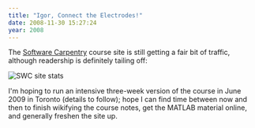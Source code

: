 ```yaml
---
title: "Igor, Connect the Electrodes!"
date: 2008-11-30 15:27:24
year: 2008
---
```

The <a href="http://swc.scipy.org">Software Carpentry</a> course site is still getting a fair bit of traffic, although readership is definitely tailing off:

<img src="{{'/files/2008/11/usage.png' | relative_url}}" alt="SWC site stats" />

I'm hoping to run an intensive three-week version of the course in June 2009 in Toronto (details to follow); hope I can find time between now and then to finish wikifying the course notes, get the MATLAB material online, and generally freshen the site up.
